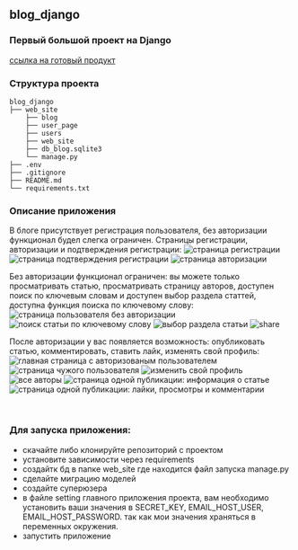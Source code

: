 ## blog_django
### Первый большой проект на Django
[ссылка на готовый продукт](https://trueget.pythonanywhere.com)

### Структура проекта
```
blog_django
├── web_site
    ├── blog
    ├── user_page
    ├── users
    ├── web_site
    ├── db_blog.sqlite3
    └── manage.py
├── .env
├── .gitignore
├── README.md
└── requirements.txt
```


### Описание приложения

В блоге присутствует регистрация пользователя, без авторизации функционал будел слегка ограничен.
Страницы регистрации, авторизации и подтверждения регистрации:
![страница регистрации](./img_from_project/register.png)
![страница подтверждения регистрации](./img_from_project/activation.png)
![страница авторизации](./img_from_project/login.png)

Без авторизации функционал ограничен: вы можете только просматривать статью, просматривать страницу авторов, доступен поиск по ключевым словам и доступен выбор раздела статтей, доступна функция поиска по ключевому слову:
![страница пользователя без авторизации](./img_from_project/another_user_page_not_login.png)
![поиск статьи по ключевому слову](./img_from_project/search.png)
![выбор раздела статьи](./img_from_project/articles_section.png)
![share](./img_from_project/link_share.png)

После авторизации у вас появляется возможность: опубликовать статью, комментировать, ставить лайк, изменять свой профиль:
![главная страница с авторизованым пользователем](./img_from_project/main_page.png)
![страница чужого пользователя](./img_from_project/another_user_page.png)
![изменить свой профиль](./img_from_project/change_profile.png)
![все авторы](./img_from_project/authors.png)
![страница одной публикации: информация о статье](./img_from_project/one_article_page_top.png)
![страница одной публикации: лайки, просмотры и комментарии](./img_from_project/another_article_page_bot.png)

<br>
<h3>Для запуска приложения:</h3>
<ul>
    <li>скачайте либо клонируйте репозиторий с проектом</li>
    <li>установите зависимости через requirements</li>
    <li>создайтк бд в папке web_site где находится файл запуска manage.py</li>
    <li>сделайте миграцию моделей</li>
    <li>создайте суперюзера</li>
    <li>в файле setting главного приложения проекта, вам необходимо установить ваши значения в SECRET_KEY, EMAIL_HOST_USER, EMAIL_HOST_PASSWORD. так как мои значения храняться в переменных окружения.</li>
    <li>запустить приложение</li>
</ul>
